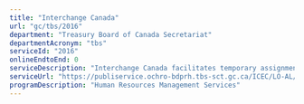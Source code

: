 ```yaml
---
title: "Interchange Canada"
url: "gc/tbs/2016"
department: "Treasury Board of Canada Secretariat"
departmentAcronym: "tbs"
serviceId: "2016"
onlineEndtoEnd: 0
serviceDescription: "Interchange Canada facilitates temporary assignments of individuals in and out of the core public administration."
serviceUrl: "https://publiservice.ochro-bdprh.tbs-sct.gc.ca/ICEC/LO-AL/Login-eng.aspx"
programDescription: "Human Resources Management Services"
---
```

